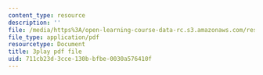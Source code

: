 ```yaml
---
content_type: resource
description: ''
file: /media/https%3A/open-learning-course-data-rc.s3.amazonaws.com/res-6-006-video-demonstrations-in-lasers-and-optics-spring-2008/711cb23d3cce130bbfbe0030a576410f_EBVNbRN805o.pdf
file_type: application/pdf
resourcetype: Document
title: 3play pdf file
uid: 711cb23d-3cce-130b-bfbe-0030a576410f
---
```

